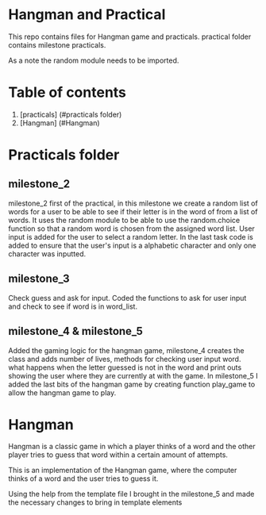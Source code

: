 # Hangman and Practical
This repo contains files for Hangman game and practicals. practical folder contains milestone practicals.

As a note the random module needs to be imported.

# Table of contents
1. [practicals] (#practicals folder)
2. [Hangman] (#Hangman)

# Practicals folder
## milestone_2 
milestone_2 first of the practical, in this milestone we create a random list of words for a user to be able to see if their letter is in the word of from a list of words. It uses the random module to be able to use the random.choice function so that a random word is chosen from the assigned word list. User input is added for the user to select a random letter. In the last task code is added to ensure that the user's input is a alphabetic character and only one character was inputted.
## milestone_3
Check guess and ask for input. Coded the functions to ask for user input and check to see if word is in word_list.
## milestone_4 & milestone_5
Added the gaming logic for the hangman game, milestone_4 creates the class and adds number of lives, methods for checking user input word. what happens when the letter guessed is not in the word and print outs showing the user where they are currently at with the game.
In milestone_5 I added the last bits of the hangman game by creating function play_game to allow the hangman game to play.
# Hangman

Hangman is a classic game in which a player thinks of a word and the other player tries to guess that word within a certain amount of attempts.

This is an implementation of the Hangman game, where the computer thinks of a word and the user tries to guess it. 

Using the help from the template file I brought in the milestone_5 and made the necessary changes to bring in template elements


